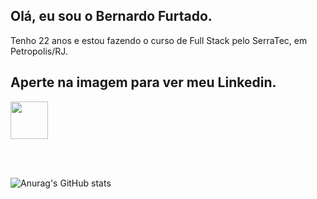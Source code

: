## Olá, eu sou o Bernardo Furtado. 

Tenho 22 anos e estou fazendo o curso de Full Stack pelo SerraTec, em Petropolis/RJ. 


## Aperte na imagem para ver meu Linkedin.

<a href="https://www.linkedin.com/in/bernardo-furtado-da-rosa-709a181b2/">

<img src="https://cdn.jsdelivr.net/gh/devicons/devicon/icons/linkedin/linkedin-original.svg" align="center" heigth="50" width="60">
</a>


<br> <br>

![Anurag's GitHub stats](https://github-readme-stats.vercel.app/api?username=Befrosa&theme=algolia&show_icons=true)


